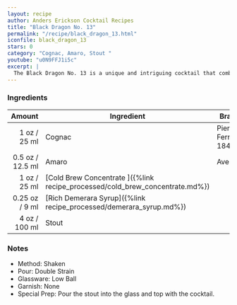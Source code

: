 ```yaml
---
layout: recipe
author: Anders Erickson Cocktail Recipes
title: "Black Dragon No. 13"
permalink: "/recipe/black_dragon_13.html"
iconfile: black_dragon_13
stars: 0
category: "Cognac, Amaro, Stout "
youtube: "u0N9FFJ1i5c"
excerpt: |
  The Black Dragon No. 13 is a unique and intriguing cocktail that combines the boldness of coffee and stout with the sophistication of cognac and amaro.
---
```


### Ingredients

|  Amount | Ingredient                                                         | Brand               |
| ------: | ------------------------------------------------------------------ | ------------------- |
|    1 oz / 25 ml | Cognac                                                             | Pierre Ferrand 1840 |
|  0.5 oz / 12.5 ml | Amaro                                                              | Averna              |
|    1 oz / 25 ml | [Cold Brew Concentrate ]({%link recipe_processed/cold_brew_concentrate.md%}) |
| 0.25 oz / 9 ml | [Rich Demerara Syrup]({%link recipe_processed/demerara_syrup.md%})           |
|    4 oz / 100 ml | Stout                                                              |

### Notes

- Method: Shaken
- Pour: Double Strain
- Glassware: Low Ball
- Garnish: None
- Special Prep: Pour the stout into the glass and top with the cocktail.
